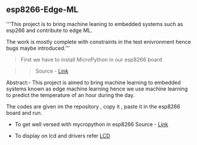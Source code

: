 ## esp8266-Edge-ML
'''This project is to bring machine leaning to embedded systems such as esp266 and contribute to edge ML. 

The work is mostly complete with constraints in the test enivronment hence bugs maybe introduced.'''


>First we have to install MicroPython in our esp8266 board

>>Source - [Link](https://randomnerdtutorials.com/getting-started-micropython-esp32-esp8266/)

Abstract:- 
This project is aimed to bring machine learning to embedded systems known as edge machine learning
hence we use machine learning to predict the temperature of an hour during the day.


The codes are given im the repository , copy it , paste it in the esp8266 board and run.


* To get well versed with mycropython in esp8266 
Source - [Link](http://docs.micropython.org/en/latest/esp8266/quickref.html#general-board-control)

* To display on lcd and drivers
refer
[LCD](https://github.com/dhylands/python_lcd)
